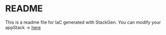 # README
This is a readme file for IaC generated with StackGen.
You can modify your appStack -> [here](http://main.dev.stackgen.com/appstacks/f99b75f4-82d0-4c65-9500-6b2fd8a551d7)
